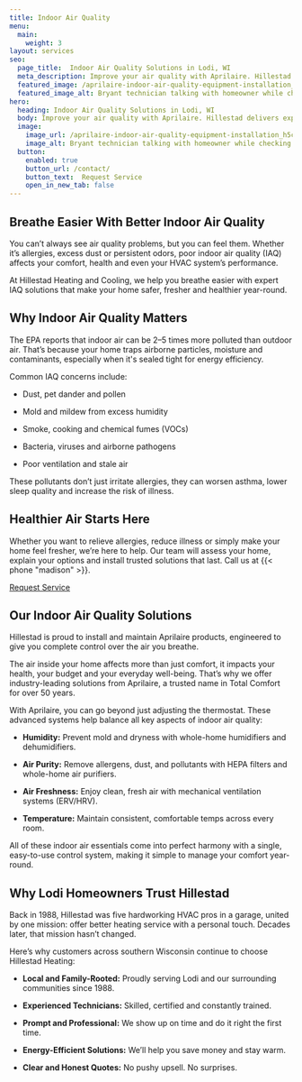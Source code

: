 ```yaml
---
title: Indoor Air Quality
menu:
  main:
    weight: 3
layout: services
seo:
  page_title:  Indoor Air Quality Solutions in Lodi, WI
  meta_description: Improve your air quality with Aprilaire. Hillestad delivers expert installation of whole-home systems to reduce allergens, mold and stale air.
  featured_image: /aprilaire-indoor-air-quality-equipment-installation_h5cpfu.jpg
  featured_image_alt: Bryant technician talking with homeowner while checking air filter and furnace
hero: 
  heading: Indoor Air Quality Solutions in Lodi, WI
  body: Improve your air quality with Aprilaire. Hillestad delivers expert installation of whole-home systems to reduce allergens, mold and stale air.
  image: 
    image_url: /aprilaire-indoor-air-quality-equipment-installation_h5cpfu.jpg
    image_alt: Bryant technician talking with homeowner while checking air filter and furnace
  button:
    enabled: true
    button_url: /contact/ 
    button_text:  Request Service
    open_in_new_tab: false
---
```


## Breathe Easier With Better Indoor Air Quality

You can’t always see air quality problems, but you can feel them. Whether it’s allergies, excess dust or persistent odors, poor indoor air quality (IAQ) affects your comfort, health and even your HVAC system’s performance.

At Hillestad Heating and Cooling, we help you breathe easier with expert IAQ solutions that make your home safer, fresher and healthier year-round.

## Why Indoor Air Quality Matters

The EPA reports that indoor air can be 2–5 times more polluted than outdoor air. That’s because your home traps airborne particles, moisture and contaminants, especially when it's sealed tight for energy efficiency.

Common IAQ concerns include:

* Dust, pet dander and pollen

* Mold and mildew from excess humidity 

* Smoke, cooking and chemical fumes (VOCs)

* Bacteria, viruses and airborne pathogens

* Poor ventilation and stale air

These pollutants don’t just irritate allergies, they can worsen asthma, lower sleep quality and increase the risk of illness.

<div class="breakout bg-black flow">
  <h2 class="no-margin">Healthier Air Starts Here</h2>
  <p class="site-cta__middle">Whether you want to relieve allergies, reduce illness or simply make your home feel fresher, we’re here to help. Our team will assess your home, explain your options and install trusted solutions that last. Call us at {{< phone "madison" >}}.</p>
  <a class="btn btn--primary" href="/contact/">Request Service</a>
</div>

## Our Indoor Air Quality Solutions 

Hillestad is proud to install and maintain Aprilaire products, engineered to give you complete control over the air you breathe.

The air inside your home affects more than just comfort, it impacts your health, your budget and your everyday well-being. That’s why we offer industry-leading solutions from Aprilaire, a trusted name in Total Comfort for over 50 years.

With Aprilaire, you can go beyond just adjusting the thermostat. These advanced systems help balance all key aspects of indoor air quality:

* **Humidity:** Prevent mold and dryness with whole-home humidifiers and dehumidifiers.

* **Air Purity:** Remove allergens, dust, and pollutants with HEPA filters and whole-home air purifiers.

* **Air Freshness:** Enjoy clean, fresh air with mechanical ventilation systems (ERV/HRV).

* **Temperature:** Maintain consistent, comfortable temps across every room.

All of these indoor air essentials come into perfect harmony with a single, easy-to-use control system, making it simple to manage your comfort year-round.

## Why Lodi Homeowners Trust Hillestad

Back in 1988, Hillestad was five hardworking HVAC pros in a garage, united by one mission: offer better heating service with a personal touch. Decades later, that mission hasn’t changed.

Here’s why customers across southern Wisconsin continue to choose Hillestad Heating:

* **Local and Family-Rooted:** Proudly serving Lodi and our surrounding communities since 1988.

* **Experienced Technicians:** Skilled, certified and constantly trained.

* **Prompt and Professional:** We show up on time and do it right the first time.

* **Energy-Efficient Solutions:** We’ll help you save money and stay warm.

* **Clear and Honest Quotes:** No pushy upsell. No surprises.